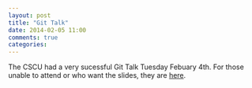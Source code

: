 ```yaml
---
layout: post
title: "Git Talk"
date: 2014-02-05 11:00
comments: true
categories: 
---
```

The CSCU had a very sucessful Git Talk Tuesday Febuary 4th. For those unable to attend or who want the slides, they are [here](/files/GitTalk.pdf).
